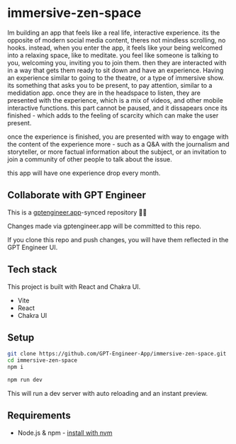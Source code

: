 # immersive-zen-space

Im building an app that feels like a real life, interactive experience. its the opposite of modern social media content, theres not mindless scrolling, no hooks. instead, when you enter the app, it feels like your being welcomed into a relaxing  space, like to meditate. you feel like someone is talking to you, welcoming you, inviting you to join them. then they are interacted with in a way that gets them ready to sit down and have an experience. Having an experience similar to going to the theatre, or a type of immersive show. its something that asks you to be present, to pay attention, similar to a medidation app. once they are in the headspace to listen, they are presented with the experience, which is a mix of videos, and other mobile interactive functions. this part cannot be paused, and it dissapears once its finished - which adds to the feeling of scarcity which can make the user present. 

once the experience is finished, you are presented with way to engage with the content of the experience more - such as a Q&A with the journalism and storyteller, or more factual information about the subject, or an invitation to join a community of other people to talk about the issue. 

this app will have one experience drop every month. 

## Collaborate with GPT Engineer

This is a [gptengineer.app](https://gptengineer.app)-synced repository 🌟🤖

Changes made via gptengineer.app will be committed to this repo.

If you clone this repo and push changes, you will have them reflected in the GPT Engineer UI.

## Tech stack

This project is built with React and Chakra UI.

- Vite
- React
- Chakra UI

## Setup

```sh
git clone https://github.com/GPT-Engineer-App/immersive-zen-space.git
cd immersive-zen-space
npm i
```

```sh
npm run dev
```

This will run a dev server with auto reloading and an instant preview.

## Requirements

- Node.js & npm - [install with nvm](https://github.com/nvm-sh/nvm#installing-and-updating)
